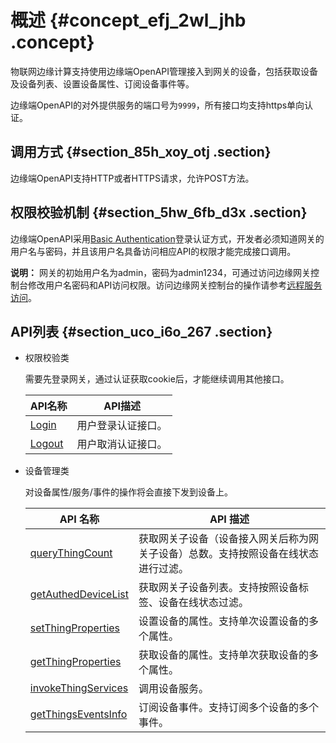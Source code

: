 # 概述 {#concept_efj_2wl_jhb .concept}

物联网边缘计算支持使用边缘端OpenAPI管理接入到网关的设备，包括获取设备及设备列表、设置设备属性、订阅设备事件等。

边缘端OpenAPI的对外提供服务的端口号为`9999`，所有接口均支持https单向认证。

## 调用方式 {#section_85h_xoy_otj .section}

边缘端OpenAPI支持HTTP或者HTTPS请求，允许POST方法。

## 权限校验机制 {#section_5hw_6fb_d3x .section}

边缘端OpenAPI采用[Basic Authentication](https://developer.mozilla.org/en-US/docs/Web/HTTP/Authentication#Basic_authentication_scheme)登录认证方式，开发者必须知道网关的用户名与密码，并且该用户名具备访问相应API的权限才能完成接口调用。

**说明：** 网关的初始用户名为admin，密码为admin1234，可通过访问边缘网关控制台修改用户名密码和API访问权限。访问边缘网关控制台的操作请参考[远程服务访问](https://help.aliyun.com/document_detail/99135.html#h2-url-4)。

## API列表 {#section_uco_i6o_267 .section}

-   权限校验类

    需要先登录网关，通过认证获取cookie后，才能继续调用其他接口。

    |API名称|API描述|
    |-----|-----|
    |[Login](cn.zh-CN/边缘端开发指南/边缘端OpenAPI/身份认证/Login.md#)|用户登录认证接口。|
    |[Logout](cn.zh-CN/边缘端开发指南/边缘端OpenAPI/身份认证/Logout.md#)|用户取消认证接口。|

-   设备管理类

    对设备属性/服务/事件的操作将会直接下发到设备上。

    |API 名称|API 描述|
    |------|------|
    |[queryThingCount](cn.zh-CN/边缘端开发指南/边缘端OpenAPI/设备管理/queryThingCount.md#)|获取网关子设备（设备接入网关后称为网关子设备）总数。支持按照设备在线状态进行过滤。|
    |[getAuthedDeviceList](cn.zh-CN/边缘端开发指南/边缘端OpenAPI/设备管理/getAuthedDeviceList.md#)|获取网关子设备列表。支持按照设备标签、设备在线状态过滤。|
    |[setThingProperties](cn.zh-CN/边缘端开发指南/边缘端OpenAPI/设备管理/setThingProperties.md#)|设置设备的属性。支持单次设置设备的多个属性。|
    |[getThingProperties](cn.zh-CN/边缘端开发指南/边缘端OpenAPI/设备管理/getThingProperties.md#)|获取设备的属性。支持单次获取设备的多个属性。|
    |[invokeThingServices](cn.zh-CN/边缘端开发指南/边缘端OpenAPI/设备管理/invokeThingServices.md#)|调用设备服务。|
    |[getThingsEventsInfo](cn.zh-CN/边缘端开发指南/边缘端OpenAPI/设备管理/getThingsEventsInfo.md#)|订阅设备事件。支持订阅多个设备的多个事件。|


